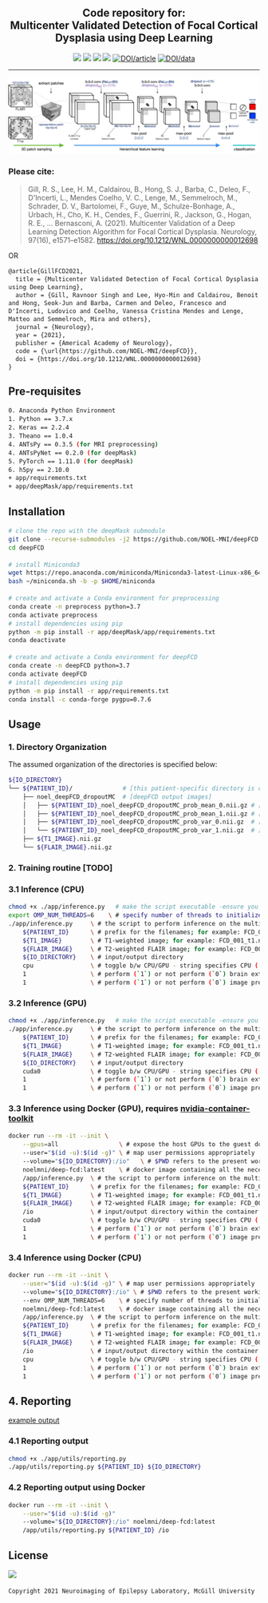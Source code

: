 <h2 align="center">
  Code repository for:<br>
  Multicenter Validated Detection of Focal Cortical Dysplasia using Deep Learning<br>
</h2>

<p align="center">
      <a href="https://www.python.org/">
        <img src="https://img.shields.io/badge/Python-3.7-ff69b4.svg" /></a>
      <a href= "https://keras.io/">
        <img src="https://img.shields.io/badge/Keras-2.2.4-2BAF2B.svg" /></a>
      <a href= "https://github.com/Theano/Theano">
        <img src="https://img.shields.io/badge/Theano-1.0.4-2BAF2B.svg" /></a>
      <a href= "https://github.com/NOEL-MNI/deepFCD/blob/main/LICENSE">
        <img src="https://img.shields.io/badge/License-BSD%203--Clause-cyan.svg" /></a>
      <a href="https://doi.org/10.1212/WNL.0000000000012698">
        <img src="https://img.shields.io/badge/DOI/article-10.1212%2FWNL.0000000000012698-blue" alt="DOI/article"></a>
      <a href="https://doi.org/10.5281/zenodo.4521706">
        <img src="https://img.shields.io/badge/DOI/data-10.5281%2Fzenodo.4521706-blue" alt="DOI/data"></a>
</p>

------------------------

![](assets/diagram.jpg)

### Please cite:
> Gill, R. S., Lee, H. M., Caldairou, B., Hong, S. J., Barba, C., Deleo, F., D'Incerti, L., Mendes Coelho, V. C., Lenge, M., Semmelroch, M., Schrader, D. V., Bartolomei, F., Guye, M., Schulze-Bonhage, A., Urbach, H., Cho, K. H., Cendes, F., Guerrini, R., Jackson, G., Hogan, R. E., … Bernasconi, A. (2021). Multicenter Validation of a Deep Learning Detection Algorithm for Focal Cortical Dysplasia. Neurology, 97(16), e1571–e1582. https://doi.org/10.1212/WNL.0000000000012698

OR

```TeX
@article{GillFCD2021,
  title = {Multicenter Validated Detection of Focal Cortical Dysplasia using Deep Learning},
  author = {Gill, Ravnoor Singh and Lee, Hyo-Min and Caldairou, Benoit and Hong, Seok-Jun and Barba, Carmen and Deleo, Francesco and D'Incerti, Ludovico and Coelho, Vanessa Cristina Mendes and Lenge, Matteo and Semmelroch, Mira and others},
  journal = {Neurology},
  year = {2021},
  publisher = {Americal Academy of Neurology},
  code = {\url{https://github.com/NOEL-MNI/deepFCD}},
  doi = {https://doi.org/10.1212/WNL.0000000000012698}
}
```

## Pre-requisites
```bash
0. Anaconda Python Environment
1. Python == 3.7.x
2. Keras == 2.2.4
3. Theano == 1.0.4
4. ANTsPy == 0.3.5 (for MRI preprocessing)
4. ANTsPyNet == 0.2.0 (for deepMask)
5. PyTorch == 1.11.0 (for deepMask)
6. h5py == 2.10.0
+ app/requirements.txt
+ app/deepMask/app/requirements.txt
```

## Installation

```bash
# clone the repo with the deepMask submodule
git clone --recurse-submodules -j2 https://github.com/NOEL-MNI/deepFCD.git
cd deepFCD

# install Miniconda3
wget https://repo.anaconda.com/miniconda/Miniconda3-latest-Linux-x86_64.sh -O ~/miniconda.sh
bash ~/miniconda.sh -b -p $HOME/miniconda

# create and activate a Conda environment for preprocessing
conda create -n preprocess python=3.7
conda activate preprocess
# install dependencies using pip
python -m pip install -r app/deepMask/app/requirements.txt
conda deactivate

# create and activate a Conda environment for deepFCD
conda create -n deepFCD python=3.7
conda activate deepFCD
# install dependencies using pip
python -m pip install -r app/requirements.txt
conda install -c conda-forge pygpu=0.7.6

```


## Usage

### 1. Directory Organization
The assumed organization of the directories is specified below:
```bash
${IO_DIRECTORY}
└── ${PATIENT_ID}/              # [this patient-specific directory is contained within ${IO_DIRECTORY}]
    ├── noel_deepFCD_dropoutMC  # [deepFCD output images]
    │   ├── ${PATIENT_ID}_noel_deepFCD_dropoutMC_prob_mean_0.nii.gz # [mean PROBABILITY image from CNN-1]
    │   ├── ${PATIENT_ID}_noel_deepFCD_dropoutMC_prob_mean_1.nii.gz # [mean PROBABILITY image from CNN-2]
    │   ├── ${PATIENT_ID}_noel_deepFCD_dropoutMC_prob_var_0.nii.gz  # [mean UNCERTAINTY image from CNN-1]
    │   └── ${PATIENT_ID}_noel_deepFCD_dropoutMC_prob_var_1.nii.gz  # [mean UNCERTAINTY image from CNN-2]
    ├── ${T1_IMAGE}.nii.gz
    └── ${FLAIR_IMAGE}.nii.gz
```

### 2. Training routine [TODO]

### 3.1 Inference (CPU)
```bash
chmod +x ./app/inference.py   # make the script executable -ensure you have the requisite permissions
export OMP_NUM_THREADS=6    \ # specify number of threads to initialize when using the CPU - by default this variable is set to half the number of available logical cores
./app/inference.py     \ # the script to perform inference on the multimodal MRI images
    ${PATIENT_ID}      \ # prefix for the filenames; for example: FCD_001 (needed for outputs only)
    ${T1_IMAGE}        \ # T1-weighted image; for example: FCD_001_t1.nii.gz or t1.nii.gz [T1 is specified before FLAIR - order is important]
    ${FLAIR_IMAGE}     \ # T2-weighted FLAIR image; for example: FCD_001_t2.nii.gz or flair.nii.gz [T1 is specified before FLAIR - order is important]
    ${IO_DIRECTORY}    \ # input/output directory
    cpu                \ # toggle b/w CPU/GPU - string specifies CPU ('cpu') or GPU ID ('cudaX', where N is in the range (0,N), where N is the total number of installed GPUs)
    1                  \ # perform (`1`) or not perform (`0`) brain extraction
    1                  \ # perform (`1`) or not perform (`0`) image pre-processing

```

### 3.2 Inference (GPU)
```bash
chmod +x ./app/inference.py   # make the script executable -ensure you have the requisite permissions
./app/inference.py     \ # the script to perform inference on the multimodal MRI images
    ${PATIENT_ID}      \ # prefix for the filenames; for example: FCD_001 (needed for outputs only)
    ${T1_IMAGE}        \ # T1-weighted image; for example: FCD_001_t1.nii.gz or t1.nii.gz [T1 is specified before FLAIR - order is important]
    ${FLAIR_IMAGE}     \ # T2-weighted FLAIR image; for example: FCD_001_t2.nii.gz or flair.nii.gz [T1 is specified before FLAIR - order is important]
    ${IO_DIRECTORY}    \ # input/output directory
    cuda0              \ # toggle b/w CPU/GPU - string specifies CPU ('cpu') or GPU ID ('cudaX', where N is in the range (0,N), where N is the total number of installed GPUs)
    1                  \ # perform (`1`) or not perform (`0`) brain extraction
    1                  \ # perform (`1`) or not perform (`0`) image pre-processing

```

### 3.3 Inference using Docker (GPU), requires [nvidia-container-toolkit](https://docs.nvidia.com/datacenter/cloud-native/container-toolkit/install-guide.html)
```bash
docker run --rm -it --init \
    --gpus=all                 \ # expose the host GPUs to the guest docker container
    --user="$(id -u):$(id -g)" \ # map user permissions appropriately
    --volume="${IO_DIRECTORY}:/io"   \ # $PWD refers to the present working directory containing the input images, can be modified to a local host directory
    noelmni/deep-fcd:latest    \ # docker image containing all the necessary software dependencies
    /app/inference.py  \ # the script to perform inference on the multimodal MRI images
    ${PATIENT_ID}      \ # prefix for the filenames; for example: FCD_001 (needed for outputs only)
    ${T1_IMAGE}        \ # T1-weighted image; for example: FCD_001_t1.nii.gz or t1.nii.gz [T1 is specified before FLAIR - order is important]
    ${FLAIR_IMAGE}     \ # T2-weighted FLAIR image; for example: FCD_001_t2.nii.gz or flair.nii.gz [T1 is specified before FLAIR - order is important]
    /io                \ # input/output directory within the container mapped to ${IO_DIRECTORY} or ${PWD} [ DO NOT MODIFY]
    cuda0              \ # toggle b/w CPU/GPU - string specifies CPU ('cpu') or GPU ID ('cudaX', where N is in the range (0,N), where N is the total number of installed GPUs)
    1                  \ # perform (`1`) or not perform (`0`) brain extraction
    1                  \ # perform (`1`) or not perform (`0`) image pre-processing
```

### 3.4 Inference using Docker (CPU)
```bash
docker run --rm -it --init \
    --user="$(id -u):$(id -g)" \ # map user permissions appropriately
    --volume="${IO_DIRECTORY}:/io" \ # $PWD refers to the present working directory containing the input images, can be modified to a local host directory
    --env OMP_NUM_THREADS=6    \ # specify number of threads to initialize - by default this variable is set to half the number of available logical cores
    noelmni/deep-fcd:latest    \ # docker image containing all the necessary software dependencies
    /app/inference.py  \ # the script to perform inference on the multimodal MRI images
    ${PATIENT_ID}      \ # prefix for the filenames; for example: FCD_001 (needed for outputs only)
    ${T1_IMAGE}        \ # T1-weighted image; for example: FCD_001_t1.nii.gz or t1.nii.gz [T1 is specified before FLAIR - order is important]
    ${FLAIR_IMAGE}     \ # T2-weighted FLAIR image; for example: FCD_001_t2.nii.gz or flair.nii.gz [T1 is specified before FLAIR - order is important]
    /io                \ # input/output directory within the container mapped to ${IO_DIRECTORY} or ${PWD} [ DO NOT MODIFY]
    cpu                \ # toggle b/w CPU/GPU - string specifies CPU ('cpu') or GPU ID ('cudaX', where N is in the range (0,N), where N is the total number of installed GPUs)
    1                  \ # perform (`1`) or not perform (`0`) brain extraction
    1                  \ # perform (`1`) or not perform (`0`) image pre-processing
```

## 4. Reporting
[example output](docs/reporting.md)

### 4.1 Reporting output
```bash
chmod +x ./app/utils/reporting.py
./app/utils/reporting.py ${PATIENT_ID} ${IO_DIRECTORY}
```

### 4.2 Reporting output using Docker
```bash
docker run --rm -it --init \
    --user="$(id -u):$(id -g)"
    --volume="${IO_DIRECTORY}:/io" noelmni/deep-fcd:latest
    /app/utils/reporting.py ${PATIENT_ID} /io
```



## License
<a href= "https://opensource.org/licenses/BSD-3-Clause"><img src="https://img.shields.io/badge/License-BSD%203--Clause-blue.svg" /></a>

```console
Copyright 2021 Neuroimaging of Epilepsy Laboratory, McGill University
```

